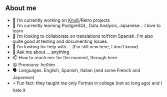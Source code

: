 ## About me

- 🔭 I’m currently working on [Knulli](https://github.com/knulli-cfw)/Retro projects
- 🌱 I’m currently learning PostgreSQL, Data Analysis, Japanese... I love to learn
- 👯 I’m looking to collaborate on translations to/from Spanish. I'm also quite good at testing and documenting Issues.
- 🤔 I’m looking for help with ... (I'm still new here, I don't know)
- 💬 Ask me about ... anything
- 📫 How to reach me: for the moment, through here
- 😄 Pronouns: he/him
- 🗣 Languages: English, Spanish, Italian (and some French and Japanese)
- ⚡ Fun fact: they taught me only Fortran in college (not so long ago) and I hate it
